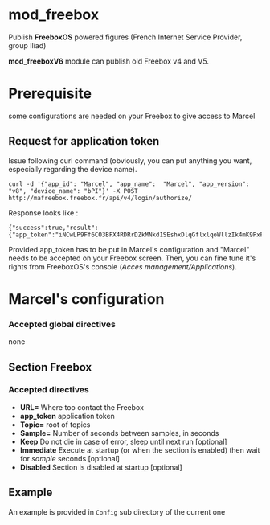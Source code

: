 mod_freebox
====

Publish **FreeboxOS** powered figures (French Internet Service Provider, group Iliad)

**mod_freeboxV6** module can publish old Freebox v4 and V5.

# Prerequisite

some configurations are needed on your Freebox to give access to Marcel

## Request for application token

Issue following curl command (obviously, you can put anything you want, especially regarding the device name).

```
curl -d '{"app_id": "Marcel", "app_name":  "Marcel", "app_version": "v8", "device_name": "bPI"}' -X POST http://mafreebox.freebox.fr/api/v4/login/authorize/
```
Response looks like :
```
{"success":true,"result":{"app_token":"iNCwLP9Ff6CO3BFX4RDRrDZkMNkd1SEshxDlqGflxlqoWllzIk4mK9PxFR\/jWtRV","track_id":1}
```

Provided app_token has to be put in Marcel's configuration and "Marcel" needs to be accepted on your Freebox screen. Then, you can fine tune it's rights from FreeboxOS's console (*Acces management/Applications*).

# Marcel's configuration

### Accepted global directives
none

## Section Freebox

### Accepted directives
* **URL=**  Where too contact the Freebox
* **app_token** application token
* **Topic=** root of topics
* **Sample=** Number of seconds between samples, in seconds
* **Keep** Do not die in case of error, sleep until next run [optional]
* **Immediate** Execute at startup (or when the section is enabled) then wait for *sample* seconds [optional]
* **Disabled** Section is disabled at startup [optional]

## Example

An example is provided in `Config` sub directory of the current one
